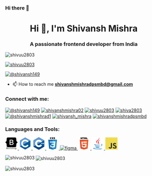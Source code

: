 ### Hi there 👋

<h1 align="center">Hi 👋, I'm Shivansh Mishra</h1>
<h3 align="center">A passionate frontend developer from India</h3>

<p align="left"> <img src="https://komarev.com/ghpvc/?username=shivuu2803&label=Profile%20views&color=0e75b6&style=flat" alt="shivuu2803" /> </p>

<p align="left"> <a href="https://github.com/ryo-ma/github-profile-trophy"><img src="https://github-profile-trophy.vercel.app/?username=shivuu2803" alt="shivuu2803" /></a> </p>

<p align="left"> <a href="https://twitter.com/@shivansh149" target="blank"><img src="https://img.shields.io/twitter/follow/@shivansh149?logo=twitter&style=for-the-badge" alt="@shivansh149" /></a> </p>

- 📫 How to reach me **shivanshmishradpsmbd@gmail.com**

<h3 align="left">Connect with me:</h3>
<p align="left">
<a href="https://twitter.com/@shivansh149" target="blank"><img align="center" src="https://raw.githubusercontent.com/rahuldkjain/github-profile-readme-generator/master/src/images/icons/Social/twitter.svg" alt="@shivansh149" height="30" width="40" /></a>
<a href="https://linkedin.com/in/shivanshmishra02" target="blank"><img align="center" src="https://raw.githubusercontent.com/rahuldkjain/github-profile-readme-generator/master/src/images/icons/Social/linked-in-alt.svg" alt="shivanshmishra02" height="30" width="40" /></a>
<a href="https://instagram.com/shivuu2803" target="blank"><img align="center" src="https://raw.githubusercontent.com/rahuldkjain/github-profile-readme-generator/master/src/images/icons/Social/instagram.svg" alt="shivuu2803" height="30" width="40" /></a>
<a href="https://www.codechef.com/users/shiva2803" target="blank"><img align="center" src="https://cdn.jsdelivr.net/npm/simple-icons@3.1.0/icons/codechef.svg" alt="shiva2803" height="30" width="40" /></a>
<a href="https://www.hackerrank.com/@shivanshmishrad1" target="blank"><img align="center" src="https://raw.githubusercontent.com/rahuldkjain/github-profile-readme-generator/master/src/images/icons/Social/hackerrank.svg" alt="@shivanshmishrad1" height="30" width="40" /></a>
<a href="https://www.leetcode.com/shivansh_mishra" target="blank"><img align="center" src="https://raw.githubusercontent.com/rahuldkjain/github-profile-readme-generator/master/src/images/icons/Social/leet-code.svg" alt="shivansh_mishra" height="30" width="40" /></a>
<a href="https://auth.geeksforgeeks.org/user/shivanshmishradpsmbd" target="blank"><img align="center" src="https://raw.githubusercontent.com/rahuldkjain/github-profile-readme-generator/master/src/images/icons/Social/geeks-for-geeks.svg" alt="shivanshmishradpsmbd" height="30" width="40" /></a>
</p>

<h3 align="left">Languages and Tools:</h3>
<p align="left"> <a href="https://getbootstrap.com" target="_blank" rel="noreferrer"> <img src="https://raw.githubusercontent.com/devicons/devicon/master/icons/bootstrap/bootstrap-plain-wordmark.svg" alt="bootstrap" width="40" height="40"/> </a> <a href="https://www.cprogramming.com/" target="_blank" rel="noreferrer"> <img src="https://raw.githubusercontent.com/devicons/devicon/master/icons/c/c-original.svg" alt="c" width="40" height="40"/> </a> <a href="https://www.w3schools.com/cpp/" target="_blank" rel="noreferrer"> <img src="https://raw.githubusercontent.com/devicons/devicon/master/icons/cplusplus/cplusplus-original.svg" alt="cplusplus" width="40" height="40"/> </a> <a href="https://www.w3schools.com/css/" target="_blank" rel="noreferrer"> <img src="https://raw.githubusercontent.com/devicons/devicon/master/icons/css3/css3-original-wordmark.svg" alt="css3" width="40" height="40"/> </a> <a href="https://www.figma.com/" target="_blank" rel="noreferrer"> <img src="https://www.vectorlogo.zone/logos/figma/figma-icon.svg" alt="figma" width="40" height="40"/> </a> <a href="https://www.w3.org/html/" target="_blank" rel="noreferrer"> <img src="https://raw.githubusercontent.com/devicons/devicon/master/icons/html5/html5-original-wordmark.svg" alt="html5" width="40" height="40"/> </a> <a href="https://www.java.com" target="_blank" rel="noreferrer"> <img src="https://raw.githubusercontent.com/devicons/devicon/master/icons/java/java-original.svg" alt="java" width="40" height="40"/> </a> <a href="https://developer.mozilla.org/en-US/docs/Web/JavaScript" target="_blank" rel="noreferrer"> <img src="https://raw.githubusercontent.com/devicons/devicon/master/icons/javascript/javascript-original.svg" alt="javascript" width="40" height="40"/> </a> </p>

<p><img align="left" src="https://github-readme-stats.vercel.app/api/top-langs?username=shivuu2803&show_icons=true&locale=en&layout=compact" alt="shivuu2803" /></p>

<p>&nbsp;<img align="center" src="https://github-readme-stats.vercel.app/api?username=shivuu2803&show_icons=true&locale=en" alt="shivuu2803" /></p>

<p><img align="center" src="https://github-readme-streak-stats.herokuapp.com/?user=shivuu2803&" alt="shivuu2803" /></p>


